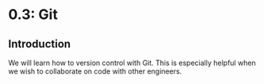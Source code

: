 # 0.3: Git

## Introduction

We will learn how to version control with Git. This is especially helpful when we wish to collaborate on code with other engineers.
